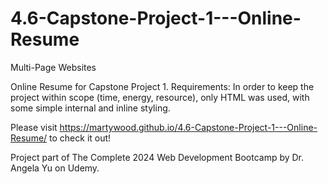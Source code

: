 # 4.6-Capstone-Project-1---Online-Resume
Multi-Page Websites

Online Resume for Capstone Project 1.
Requirements: In order to keep the project within scope (time, energy, resource), only HTML was used, with some simple internal and inline styling.

Please visit https://martywood.github.io/4.6-Capstone-Project-1---Online-Resume/ to check it out!

Project part of The Complete 2024 Web Development Bootcamp by Dr. Angela Yu on Udemy.
